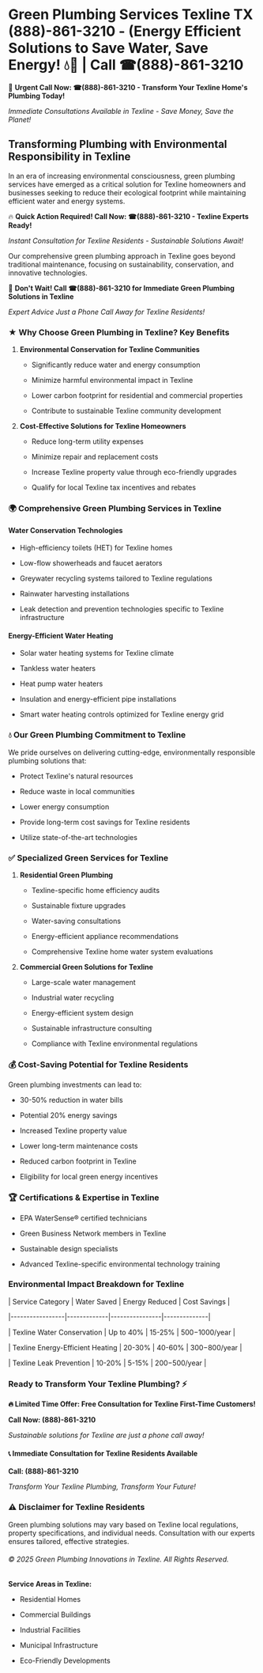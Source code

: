 # Green Plumbing Services Texline TX (888)-861-3210 - (Energy Efficient Solutions to Save Water, Save Energy! 💧🌿 | Call ☎(888)-861-3210

🚨 **Urgent Call Now: ☎(888)-861-3210 - Transform Your Texline Home's Plumbing Today!**
*Immediate Consultations Available in Texline - Save Money, Save the Planet!*

## Transforming Plumbing with Environmental Responsibility in Texline

In an era of increasing environmental consciousness, green plumbing services have emerged as a critical solution for Texline homeowners and businesses seeking to reduce their ecological footprint while maintaining efficient water and energy systems. 

🔥 **Quick Action Required! Call Now: ☎(888)-861-3210 - Texline Experts Ready!**
*Instant Consultation for Texline Residents - Sustainable Solutions Await!*

Our comprehensive green plumbing approach in Texline goes beyond traditional maintenance, focusing on sustainability, conservation, and innovative technologies.

🚨 **Don't Wait! Call ☎(888)-861-3210 for Immediate Green Plumbing Solutions in Texline**
*Expert Advice Just a Phone Call Away for Texline Residents!*

### ★ Why Choose Green Plumbing in Texline? Key Benefits

1. **Environmental Conservation for Texline Communities** 
   - Significantly reduce water and energy consumption
   - Minimize harmful environmental impact in Texline
   - Lower carbon footprint for residential and commercial properties
   - Contribute to sustainable Texline community development

2. **Cost-Effective Solutions for Texline Homeowners** 
   - Reduce long-term utility expenses
   - Minimize repair and replacement costs
   - Increase Texline property value through eco-friendly upgrades
   - Qualify for local Texline tax incentives and rebates

### 🌍 Comprehensive Green Plumbing Services in Texline

#### Water Conservation Technologies
- High-efficiency toilets (HET) for Texline homes
- Low-flow showerheads and faucet aerators
- Greywater recycling systems tailored to Texline regulations
- Rainwater harvesting installations
- Leak detection and prevention technologies specific to Texline infrastructure

#### Energy-Efficient Water Heating
- Solar water heating systems for Texline climate
- Tankless water heaters
- Heat pump water heaters
- Insulation and energy-efficient pipe installations
- Smart water heating controls optimized for Texline energy grid

### 💧 Our Green Plumbing Commitment to Texline

We pride ourselves on delivering cutting-edge, environmentally responsible plumbing solutions that:
- Protect Texline's natural resources
- Reduce waste in local communities
- Lower energy consumption
- Provide long-term cost savings for Texline residents
- Utilize state-of-the-art technologies

### ✅ Specialized Green Services for Texline

1. **Residential Green Plumbing**
   - Texline-specific home efficiency audits
   - Sustainable fixture upgrades
   - Water-saving consultations
   - Energy-efficient appliance recommendations
   - Comprehensive Texline home water system evaluations

2. **Commercial Green Solutions for Texline**
   - Large-scale water management
   - Industrial water recycling
   - Energy-efficient system design
   - Sustainable infrastructure consulting
   - Compliance with Texline environmental regulations

### 💰 Cost-Saving Potential for Texline Residents

Green plumbing investments can lead to:
- 30-50% reduction in water bills
- Potential 20% energy savings
- Increased Texline property value
- Lower long-term maintenance costs
- Reduced carbon footprint in Texline
- Eligibility for local green energy incentives

### 🏆 Certifications & Expertise in Texline

- EPA WaterSense® certified technicians
- Green Business Network members in Texline
- Sustainable design specialists
- Advanced Texline-specific environmental technology training

### Environmental Impact Breakdown for Texline

| Service Category | Water Saved | Energy Reduced | Cost Savings |
|-----------------|-------------|----------------|--------------|
| Texline Water Conservation | Up to 40% | 15-25% | $500-$1000/year |
| Texline Energy-Efficient Heating | 20-30% | 40-60% | $300-$800/year |
| Texline Leak Prevention | 10-20% | 5-15% | $200-$500/year |

### Ready to Transform Your Texline Plumbing? ⚡

**🔥 Limited Time Offer: Free Consultation for Texline First-Time Customers!**

**Call Now: (888)-861-3210**
*Sustainable solutions for Texline are just a phone call away!*

#### 📞 Immediate Consultation for Texline Residents Available

**Call: (888)-861-3210**
*Transform Your Texline Plumbing, Transform Your Future!*

### ⚠️ Disclaimer for Texline Residents

Green plumbing solutions may vary based on Texline local regulations, property specifications, and individual needs. Consultation with our experts ensures tailored, effective strategies.

###### © 2025 Green Plumbing Innovations in Texline. All Rights Reserved.

**Service Areas in Texline:** 
- Residential Homes
- Commercial Buildings
- Industrial Facilities
- Municipal Infrastructure
- Eco-Friendly Developments